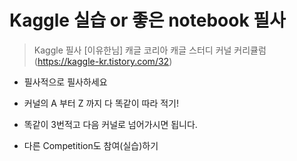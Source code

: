 # Kaggle 실습 or 좋은 notebook 필사


> Kaggle 필사 [이유한님] 캐글 코리아 캐글 스터디 커널 커리큘럼(https://kaggle-kr.tistory.com/32)
  * 필사적으로 필사하세요

  * 커널의 A 부터 Z 까지 다 똑같이 따라 적기!

  * 똑같이 3번적고 다음 커널로 넘어가시면 됩니다.

  * 다른 Competition도 참여(실습)하기
